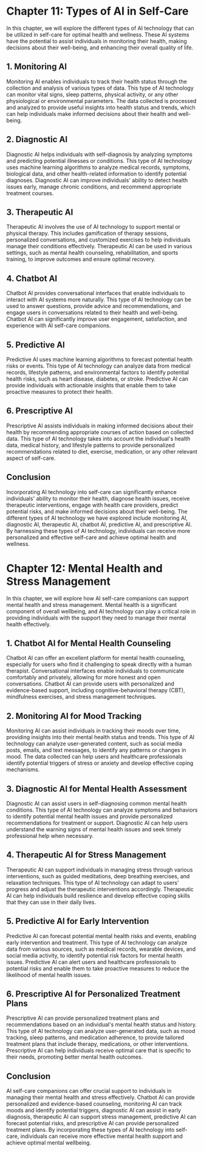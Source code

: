 Chapter 11: Types of AI in Self-Care
====================================

In this chapter, we will explore the different types of AI technology that can be utilized in self-care for optimal health and wellness. These AI systems have the potential to assist individuals in monitoring their health, making decisions about their well-being, and enhancing their overall quality of life.

**1. Monitoring AI**
--------------------

Monitoring AI enables individuals to track their health status through the collection and analysis of various types of data. This type of AI technology can monitor vital signs, sleep patterns, physical activity, or any other physiological or environmental parameters. The data collected is processed and analyzed to provide useful insights into health status and trends, which can help individuals make informed decisions about their health and well-being.

**2. Diagnostic AI**
--------------------

Diagnostic AI helps individuals with self-diagnosis by analyzing symptoms and predicting potential illnesses or conditions. This type of AI technology uses machine learning algorithms to analyze medical records, symptoms, biological data, and other health-related information to identify potential diagnoses. Diagnostic AI can improve individuals' ability to detect health issues early, manage chronic conditions, and recommend appropriate treatment courses.

**3. Therapeutic AI**
---------------------

Therapeutic AI involves the use of AI technology to support mental or physical therapy. This includes gamification of therapy sessions, personalized conversations, and customized exercises to help individuals manage their conditions effectively. Therapeutic AI can be used in various settings, such as mental health counseling, rehabilitation, and sports training, to improve outcomes and ensure optimal recovery.

**4. Chatbot AI**
-----------------

Chatbot AI provides conversational interfaces that enable individuals to interact with AI systems more naturally. This type of AI technology can be used to answer questions, provide advice and recommendations, and engage users in conversations related to their health and well-being. Chatbot AI can significantly improve user engagement, satisfaction, and experience with AI self-care companions.

**5. Predictive AI**
--------------------

Predictive AI uses machine learning algorithms to forecast potential health risks or events. This type of AI technology can analyze data from medical records, lifestyle patterns, and environmental factors to identify potential health risks, such as heart disease, diabetes, or stroke. Predictive AI can provide individuals with actionable insights that enable them to take proactive measures to protect their health.

**6. Prescriptive AI**
----------------------

Prescriptive AI assists individuals in making informed decisions about their health by recommending appropriate courses of action based on collected data. This type of AI technology takes into account the individual's health data, medical history, and lifestyle patterns to provide personalized recommendations related to diet, exercise, medication, or any other relevant aspect of self-care.

**Conclusion**
--------------

Incorporating AI technology into self-care can significantly enhance individuals' ability to monitor their health, diagnose health issues, receive therapeutic interventions, engage with health care providers, predict potential risks, and make informed decisions about their well-being. The different types of AI technology we have explored include monitoring AI, diagnostic AI, therapeutic AI, chatbot AI, predictive AI, and prescriptive AI. By harnessing these types of AI technology, individuals can receive more personalized and effective self-care and achieve optimal health and wellness.

Chapter 12: Mental Health and Stress Management
===============================================

In this chapter, we will explore how AI self-care companions can support mental health and stress management. Mental health is a significant component of overall wellbeing, and AI technology can play a critical role in providing individuals with the support they need to manage their mental health effectively.

**1. Chatbot AI for Mental Health Counseling**
----------------------------------------------

Chatbot AI can offer an excellent platform for mental health counseling, especially for users who find it challenging to speak directly with a human therapist. Conversational interfaces enable individuals to communicate comfortably and privately, allowing for more honest and open conversations. Chatbot AI can provide users with personalized and evidence-based support, including cognitive-behavioral therapy (CBT), mindfulness exercises, and stress management techniques.

**2. Monitoring AI for Mood Tracking**
--------------------------------------

Monitoring AI can assist individuals in tracking their moods over time, providing insights into their mental health status and trends. This type of AI technology can analyze user-generated content, such as social media posts, emails, and text messages, to identify any patterns or changes in mood. The data collected can help users and healthcare professionals identify potential triggers of stress or anxiety and develop effective coping mechanisms.

**3. Diagnostic AI for Mental Health Assessment**
-------------------------------------------------

Diagnostic AI can assist users in self-diagnosing common mental health conditions. This type of AI technology can analyze symptoms and behaviors to identify potential mental health issues and provide personalized recommendations for treatment or support. Diagnostic AI can help users understand the warning signs of mental health issues and seek timely professional help when necessary.

**4. Therapeutic AI for Stress Management**
-------------------------------------------

Therapeutic AI can support individuals in managing stress through various interventions, such as guided meditations, deep breathing exercises, and relaxation techniques. This type of AI technology can adapt to users' progress and adjust the therapeutic interventions accordingly. Therapeutic AI can help individuals build resilience and develop effective coping skills that they can use in their daily lives.

**5. Predictive AI for Early Intervention**
-------------------------------------------

Predictive AI can forecast potential mental health risks and events, enabling early intervention and treatment. This type of AI technology can analyze data from various sources, such as medical records, wearable devices, and social media activity, to identify potential risk factors for mental health issues. Predictive AI can alert users and healthcare professionals to potential risks and enable them to take proactive measures to reduce the likelihood of mental health issues.

**6. Prescriptive AI for Personalized Treatment Plans**
-------------------------------------------------------

Prescriptive AI can provide personalized treatment plans and recommendations based on an individual's mental health status and history. This type of AI technology can analyze user-generated data, such as mood tracking, sleep patterns, and medication adherence, to provide tailored treatment plans that include therapy, medications, or other interventions. Prescriptive AI can help individuals receive optimal care that is specific to their needs, promoting better mental health outcomes.

**Conclusion**
--------------

AI self-care companions can offer crucial support to individuals in managing their mental health and stress effectively. Chatbot AI can provide personalized and evidence-based counseling, monitoring AI can track moods and identify potential triggers, diagnostic AI can assist in early diagnosis, therapeutic AI can support stress management, predictive AI can forecast potential risks, and prescriptive AI can provide personalized treatment plans. By incorporating these types of AI technology into self-care, individuals can receive more effective mental health support and achieve optimal mental wellbeing.
